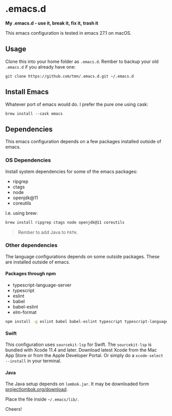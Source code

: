 # .emacs.d

**My .emacs.d - use it, break it, fix it, trash it**

This emacs configuration is tested in emacs 27.1 on macOS.


## Usage

Clone this into your home folder as `.emacs.d`. Rember to backup your old `.emacs.d` if you already have one:

```
git clone https://github.com/tmn/.emacs.d.git ~/.emacs.d
```


## Install Emacs

Whatever port of emacs would do. I prefer the pure one using cask:

```
brew install --cask emacs
```


## Dependencies

This emacs configuration depends on a few packages installed outside of emacs.

### OS Dependencies

Install system dependencies for some of the emacs packages:

* ripgrep
* ctags
* node
* openjdk@11
* coreutils

I.e. using brew:

```bash
brew install ripgrep ctags node openjdk@11 coreutils
```

> Rember to add Java to `PATH`.

### Other dependencies

The language configurations depends on some outside packages. These are installed outside of emacs.


#### Packages through npm

* typescript-language-server
* typescript
* eslint
* babel
* babel-eslint
* elm-format

```bash
npm install -g eslint babel babel-eslint typescript typescript-language-server elm-format
```


#### Swift

This configuration uses `sourcekit-lsp` for Swift. The `sourcekit-lsp` is bundled with Xcode 11.4 and later. Download latest Xcode from the Mac App Store or from the Apple Developer Portal. Or simply do a `xcode-select --install` in your terminal.


#### Java

The Java setup depends on `lombok.jar`. It may be downloaded form [projectlombok.org/download](https://projectlombok.org/download).

Place the file inside `~/.emacs/lib/`.


Cheers!
